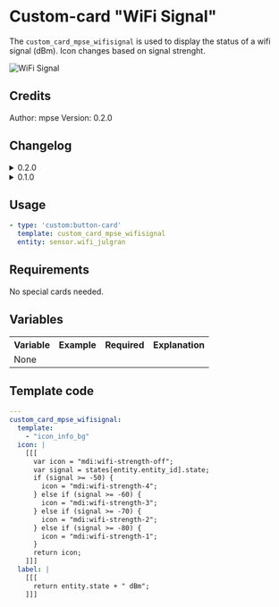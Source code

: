 # Custom-card "WiFi Signal"

The `custom_card_mpse_wifisignal` is used to display the status of a wifi signal (dBm). Icon changes based on signal strenght.

![WiFi Signal](../../../../../assets/screenshots/custom_wifisignal.png)

## Credits

Author: mpse
Version: 0.2.0

## Changelog

<details>
<summary>0.2.0</summary>
Cleanup and updated documentation.
</details>
<details>
<summary>0.1.0</summary>
Initial release.
</details>

## Usage

```yaml
- type: 'custom:button-card'
  template: custom_card_mpse_wifisignal
  entity: sensor.wifi_julgran
```

## Requirements

No special cards needed.

## Variables

<table>
<tr>
<th>Variable</th>
<th>Example</th>
<th>Required</th>
<th>Explanation</th>
</tr>
<tr>
<td>None</td>
<td></td>
<td></td>
<td></td>
</tr>
</table>

## Template code

```yaml
---
custom_card_mpse_wifisignal:
  template:
    - "icon_info_bg"
  icon: |
    [[[
      var icon = "mdi:wifi-strength-off";
      var signal = states[entity.entity_id].state;
      if (signal >= -50) {
        icon = "mdi:wifi-strength-4";
      } else if (signal >= -60) {
        icon = "mdi:wifi-strength-3";
      } else if (signal >= -70) {
        icon = "mdi:wifi-strength-2";
      } else if (signal >= -80) {
        icon = "mdi:wifi-strength-1";
      }
      return icon;
    ]]]
  label: |
    [[[
      return entity.state + " dBm";
    ]]]
```
